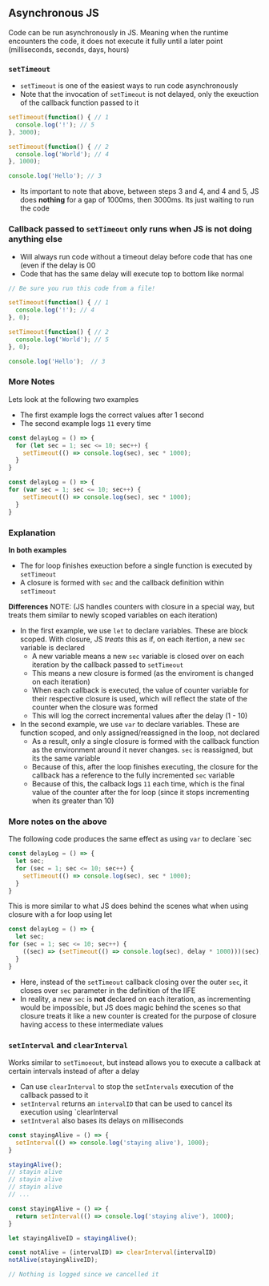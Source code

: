 ## Asynchronous JS ##
Code can be run asynchronously in JS. Meaning when the runtime encounters the code, it does not execute it fully until a later point (milliseconds, seconds, days, hours)

### `setTimeout` ###
- `setTimeout` is one of the easiest ways to run code asynchronously
- Note that the invocation of `setTimeout` is not delayed, only the exeuction of the callback function passed to it

```javascript
setTimeout(function() { // 1
  console.log('!'); // 5
}, 3000);

setTimeout(function() { // 2
  console.log('World'); // 4
}, 1000);

console.log('Hello'); // 3
```

- Its important to note that above, between steps 3 and 4, and 4 and 5, JS does **nothing** for a gap of 1000ms, then 3000ms. Its just waiting to run the code

### Callback passed to `setTimeout` only runs when JS is not doing anything else ###
- Will always run code without a timeout delay before code that has one (even if the delay is 00
- Code that has the same delay will execute top to bottom like normal
```javascript
// Be sure you run this code from a file!

setTimeout(function() { // 1
  console.log('!'); // 4
}, 0);

setTimeout(function() { // 2
  console.log('World'); // 5
}, 0);

console.log('Hello');  // 3
```

### More Notes ###
Lets look at the following two examples
- The first example logs the correct values after 1 second
- The second example logs `11` every time
```javascript
const delayLog = () => {
  for (let sec = 1; sec <= 10; sec++) {
    setTimeout(() => console.log(sec), sec * 1000);
  }
}
```
```javascript
const delayLog = () => {
for (var sec = 1; sec <= 10; sec++) {
    setTimeout(() => console.log(sec), sec * 1000);
  }
}
```

### Explanation ###
**In both examples**
- The for loop finishes exeuction before a single function is executed by `setTimeout`
- A closure is formed with `sec` and the callback definition within `setTimeout`

**Differences**
NOTE: (JS handles counters with closure in a special way, but treats them similar to newly scoped variables on each iteration)
- In the first example, we use `let` to declare variables. These are block scoped. With closure, JS *treats* this as if, on each itertion, a new `sec` variable is declared
  - A new variable means a new `sec` variable is closed over on each iteration by the callback passed to `setTimeout`
  - This means a new closure is formed (as the enviroment is changed on each iteration)
  - When each callback is executed, the value of counter variable for their respective closure is used, which will reflect the state of the counter when the closure   was formed
  - This will log the correct incremental values after the delay (1 - 10)
- In the second example, we use `var` to declare variables. These are function scoped, and only assigned/reassigned in the loop, not declared
  - As a result, only a single closure is formed with the callback function as the environment around it never changes. `sec` is reassigned, but its the same variable
  - Because of this, after the loop finishes executing, the closure for the callback has a reference to the fully incremented `sec` variable
  - Because of this, the calback logs `11` each time, which is the final value of the counter after the for loop (since it stops incrementing when its greater than 10)

### More notes on the above ###
The following code produces the same effect as using `var` to declare `sec
```javascript
const delayLog = () => {
  let sec;
  for (sec = 1; sec <= 10; sec++) {
    setTimeout(() => console.log(sec), sec * 1000);
  }
}
```

This is more similar to what JS does behind the scenes what when using closure with a for loop using let
```javascript
const delayLog = () => {
  let sec;
for (sec = 1; sec <= 10; sec++) {
    ((sec) => (setTimeout(() => console.log(sec), delay * 1000)))(sec);
  }
}
```
- Here, instead of the `setTimeout` callback closing over the outer `sec`, it closes over `sec` parameter in the definition of the IIFE
- In reality, a new `sec` is **not** declared on each iteration, as incrementing would be impossible, but JS does magic behind the scenes so that closure treats it like a new counter is created for the purpose of closure having access to these intermediate values

### `setInterval` and `clearInterval` ###
Works similar to `setTimoeout`, but instead allows you to execute a callback at certain intervals instead of after a delay
- Can use `clearInterval` to stop the `setIntervals` execution of the callback passed to it
- `setInterval` returns an `intervalID` that can be used to cancel its execution using `clearInterval
- `setIntveral` also bases its delays on milliseconds
```javascript
const stayingAlive = () => {
  setInterval(() => console.log('staying alive'), 1000);
}

stayingAlive();
// stayin alive
// stayin alive
// stayin alive
// ...
```
```javascript
const stayingAlive = () => {
  return setInterval(() => console.log('staying alive'), 1000);
}

let stayingAliveID = stayingAlive();

const notAlive = (intervalID) => clearInterval(intervalID)
notAlive(stayingAliveID);

// Nothing is logged since we cancelled it
```
